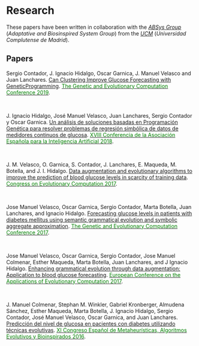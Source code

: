 

# Research
These papers have been written in collaboration with the [*ABSys Group*](http://bioinspired.dacya.ucm.es/doku.php?id=home) (*Adaptative and Biosinspired System Group*) from the [*UCM*](https://www.ucm.es/)  (*Universidad Complutense de Madrid*).


## Papers

Sergio Contador, J. Ignacio Hidalgo, Oscar Garnica, J. Manuel Velasco and Juan Lanchares. [Can Clustering Improve Glucose Forecasting with GeneticProgramming](https://www.researchgate.net/publication/334289915_Can_Clustering_Improve_Glucose_Forecasting_with_Genetic_Programming_Models/).
[<span style="color:green">The Genetic and Evolutionary Computation Conference 2019</span>](https://gecco-2019.sigevo.org/).

<br/>

J. Ignacio Hidalgo, José Manuel Velasco, Juan Lanchares, Sergio Contador y Oscar Garnica. [Un análisis de soluciones basadas en Programación Genética para resolver problemas de regresión simbólica de datos de medidores continuos de glucosa](https://sci2s.ugr.es/caepia18/proceedings/docs/CAEPIA2018_paper_226.pdf/). [<span style="color:green">XVIII Conferencia de la Asociación Española para la Inteligencia Artificial 2018</span>](https://sci2s.ugr.es/caepia18/).

<br/>
 

J. M. Velasco, O. Garnica, S. Contador, J. Lanchares, E. Maqueda, M. Botella, and J. I. Hidalgo. [Data augmentation
and evolutionary algorithms to improve the prediction of blood glucose levels in scarcity of training data](https://ieeexplore.ieee.org/document/7969570/). [<span style="color:green">Congress on Evolutionary Computation 2017</span>](https://www.iiia.csic.es/es/conference/ieee-congress-evolutionary-computation-2017/).

<br/>


Jose Manuel Velasco, Oscar Garnica, Sergio Contador, Marta Botella, Juan Lanchares, and Ignacio Hidalgo. [Forecasting glucose levels in patients with diabetes mellitus using semantic grammatical evolution and symbolic aggregate approximation](https://www.researchgate.net/publication/318376740_Forecasting_glucose_levels_in_patients_with_diabetes_mellitus_using_semantic_grammatical_evolution_and_symbolic_aggregate_approximation/). [<span style="color:green">The Genetic and Evolutionary Computation Conference 2017</span>](http://gecco-2017.sigevo.org/).


<br/>


Jose Manuel Velasco, Oscar Garnica, Sergio Contador, Jose Manuel Colmenar, Esther Maqueda, Marta Botella, Juan
Lanchares, and J Ignacio Hidalgo. [Enhancing grammatical evolution through data augmentation: Application to
blood glucose forecasting](https://link.springer.com/chapter/10.1007/978-3-319-55849-3_10/). [<span style="color:green">European Conference on the Applications of Evolutionary Computation 2017</span>](http://www.evostar.org/2017/cfp_evoapps.php/).


<br/>


J. Manuel Colmenar, Stephan M. Winkler, Gabriel Kronberger, Almudena Sánchez, Esther Maqueda, Marta Botella,
J. Ignacio Hidalgo, Sergio Contador, José Manuel Velasco, Oscar Garnica, and Juan Lanchares. [Predicción del nivel
de glucosa en pacientes con diabetes utilizando técnicas evolutivas](https://www.researchgate.net/publication/326424374_Prediccion_del_nivel_de_glucosa_en_sangre_para_pacientes_con_diabetes_utilizando_tecnicas_evolutivas/). [<span style="color:green">XI Congreso Español de Metaheurísticas, Algoritmos Evolutivos y Bioinspirados 2016</span>](http://cedi2016.scie.es/).



